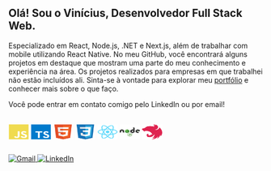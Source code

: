 ## Olá! Sou o Vinícius, Desenvolvedor Full Stack Web.

Especializado em React, Node.js, .NET e Next.js, além de trabalhar com mobile utilizando React Native. No meu GitHub, você encontrará alguns projetos em destaque que mostram uma parte do meu conhecimento e experiência na área. Os projetos realizados para empresas em que trabalhei não estão incluídos ali. Sinta-se à vontade para explorar meu [portfólio]() e conhecer mais sobre o que faço.

Você pode entrar em contato comigo pelo LinkedIn ou por email!

<div style="display: inline_block;"><br>
  <img align="center" alt="Vini-JS" height="30" width="40" src="https://raw.githubusercontent.com/devicons/devicon/master/icons/javascript/javascript-plain.svg">
  <img align="center" alt="Vini-TS" height="30" width="40" src="https://raw.githubusercontent.com/devicons/devicon/master/icons/typescript/typescript-plain.svg">
  <img align="center" alt="Vini-HTML" height="30" width="40" src="https://raw.githubusercontent.com/devicons/devicon/master/icons/html5/html5-original.svg">
  <img align="center" alt="Vini-CSS" height="30" width="40" src="https://raw.githubusercontent.com/devicons/devicon/master/icons/css3/css3-original.svg">
  <img align="center" alt="Vini-React" height="30" width="40" src="https://raw.githubusercontent.com/devicons/devicon/master/icons/react/react-original.svg">
  <img align="center" alt="Vini-Node" height="30" width="40" src="https://raw.githubusercontent.com/devicons/devicon/master/icons/nodejs/nodejs-original-wordmark.svg">
  <img align="center" alt="Vini-Nest" height="30" width="40" src="https://raw.githubusercontent.com/devicons/devicon/master/icons/nestjs/nestjs-original.svg">
</div>

##

<div>
  <a href="mailto:viniciusgoncalvess999@gmail.com">
    <img src="https://img.shields.io/badge/-Gmail-%23333?style=for-the-badge&logo=gmail&logoColor=white" alt="Gmail">
  </a>
  <a href="https://www.linkedin.com/in/gviniciuss" target="_blank">
    <img src="https://img.shields.io/badge/LinkedIn-%230A66C2?style=for-the-badge&logo=linkedin&logoColor=white" alt="LinkedIn">
  </a>
</div>
